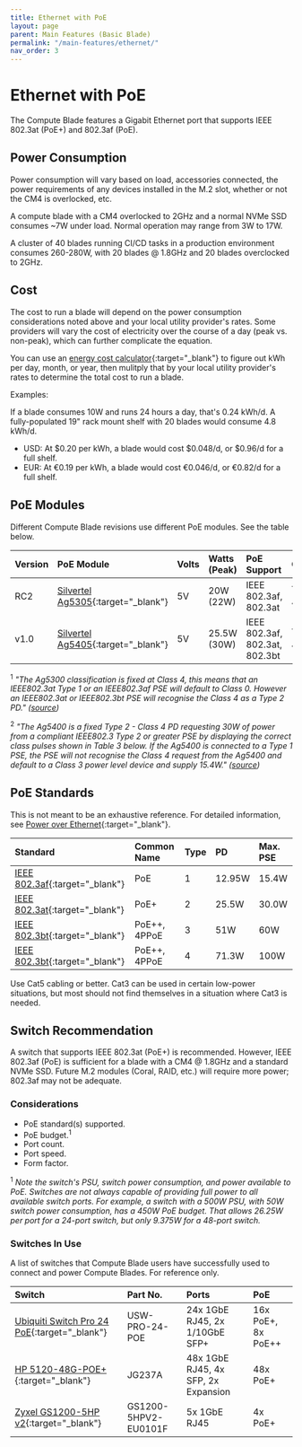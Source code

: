 ```yaml
---
title: Ethernet with PoE
layout: page
parent: Main Features (Basic Blade)
permalink: "/main-features/ethernet/"
nav_order: 3
---
```


# Ethernet with PoE

The Compute Blade features a Gigabit Ethernet port that supports IEEE 802.3at (PoE+) and 802.3af (PoE).

## Power Consumption

Power consumption will vary based on load, accessories connected, the power requirements of any devices installed in the M.2 slot, whether or not the CM4 is overlocked, etc.

A compute blade with a CM4 overlocked to 2GHz and a normal NVMe SSD consumes ~7W under load. Normal operation may range from 3W to 17W.

A cluster of 40 blades running CI/CD tasks in a production environment consumes 260-280W, with 20 blades @ 1.8GHz and 20 blades overclocked to 2GHz.

## Cost

The cost to run a blade will depend on the power consumption considerations noted above and your local utility provider's rates. Some providers will vary the cost of electricity over the course of a day (peak vs. non-peak), which can further complicate the equation.

You can use an [energy cost calculator](https://www.rapidtables.com/calc/electric/energy-cost-calculator.html){:target="_blank"} to figure out kWh per day, month, or year, then mulitply that by your local utility provider's rates to determine the total cost to run a blade.

Examples: 

If a blade consumes 10W and runs 24 hours a day, that's 0.24 kWh/d. A fully-populated 19" rack mount shelf with 20 blades would consume 4.8 kWh/d.

* USD: At $0.20 per kWh, a blade would cost $0.048/d, or $0.96/d for a full shelf.
* EUR: At €0.19 per kWh, a blade would cost €0.046/d, or €0.82/d for a full shelf.

## PoE Modules

Different Compute Blade revisions use different PoE modules. See the table below.

| Version           | PoE Module                                        | Volts | Watts (Peak) | PoE Support                    | Classification               |
|:------------------|:--------------------------------------------------|:------|:-------------|:-------------------------------|:-----------------------------|
| RC2               | [Silvertel Ag5305](https://silvertel.com/ag5300/){:target="_blank"} | 5V    | 20W (22W)    | IEEE 802.3af, 802.3at          | Type 2, Class 4 <sup>1</sup> |
| v1.0 | [Silvertel Ag5405](https://silvertel.com/ag5400/){:target="_blank"} | 5V    | 25.5W (30W)  | IEEE 802.3af, 802.3at, 802.3bt | Type 2, Class 4 <sup>2</sup> |

<sup>1</sup> _"The Ag5300 classification is fixed at Class 4, this means that an IEEE802.3at Type 1 or an IEEE802.3af PSE will default to Class 0. However an IEEE802.3at or IEEE802.3bt PSE will recognise the Class 4 as a Type 2 PD." ([source](https://silvertel.com/images/datasheets/Ag5300-datasheet-smallest-30W-Power-Over-Ethernet-Plus-Module-PoEplusPD.pdf))_

<sup>2</sup> _"The Ag5400 is a fixed Type 2 - Class 4 PD requesting 30W of power from a compliant IEEE802.3 Type 2 or greater PSE by displaying the correct class pulses shown in Table 3 below. If the Ag5400 is connected to a Type 1 PSE, the PSE will not recognise the Class 4 request from the Ag5400 and default to a Class 3 power level device and supply 15.4W." ([source](https://silvertel.com/images/datasheets/Ag5400-datasheet-high%20Efficiency-30W-Power-Over-Ethernet-Plus-Module-PoE+PD.pdf))_

## PoE Standards

This is not meant to be an exhaustive reference. For detailed information, see [Power over Ethernet](https://en.wikipedia.org/wiki/Power_over_Ethernet){:target="_blank"}.

| Standard                                                              | Common Name  | Type | PD     | Max. PSE | 
|:----------------------------------------------------------------------|:-------------|:-----|:-------|:---------|
| [IEEE 802.3af](https://standards.ieee.org/ieee/802.3af/1090/){:target="_blank"}         | PoE          | 1    | 12.95W | 15.4W    |
| [IEEE 802.3at](https://standards.ieee.org/standard/802_3at-2009.html){:target="_blank"} | PoE+         | 2    | 25.5W  | 30.0W    |
| [IEEE 802.3bt](https://standards.ieee.org/ieee/802.3bt/6749/){:target="_blank"}         | PoE++, 4PPoE | 3    | 51W    | 60W      |
| [IEEE 802.3bt](https://standards.ieee.org/ieee/802.3bt/6749/){:target="_blank"}         | PoE++, 4PPoE | 4    | 71.3W  | 100W     |

Use Cat5 cabling or better. Cat3 can be used in certain low-power situations, but most should not find themselves in a situation where Cat3 is needed.

## Switch Recommendation

A switch that supports IEEE 802.3at (PoE+) is recommended. However, IEEE 802.3af (PoE) is sufficient for a blade with a CM4 @ 1.8GHz and a standard NVMe SSD. Future M.2 modules (Coral, RAID, etc.) will require more power; 802.3af may not be adequate.

### Considerations

* PoE standard(s) supported.
* PoE budget.<sup>1</sup>
* Port count.
* Port speed.
* Form factor.

<sup>1</sup> _Note the switch's PSU, switch power consumption, and power available to PoE. Switches are not always capable of providing full power to all available switch ports. For example, a switch with a 500W PSU, with 50W switch power consumption, has a 450W PoE budget. That allows 26.25W per port for a 24-port switch, but only 9.375W for a 48-port switch._ 

### Switches In Use

A list of switches that Compute Blade users have successfully used to connect and power Compute Blades. For reference only.

| Switch                                                                     | Part No.             | Ports                               | PoE                |
|:---------------------------------------------------------------------------|:---------------------|:------------------------------------|:-------------------|
| [Ubiquiti Switch Pro 24 PoE](https://store.ui.com/products/usw-pro-24-poe){:target="_blank"} | USW-PRO-24-POE       | 24x 1GbE RJ45, 2x 1/10GbE SFP+      | 16x PoE+, 8x PoE++ |
| [HP 5120-48G-POE+](https://support.hpe.com/hpesc/public/docDisplay?docId=emr_na-c00778577){:target="_blank"}           | JG237A               | 48x 1GbE RJ45, 4x SFP, 2x Expansion | 48x PoE+           |
| [Zyxel GS1200-5HP v2](https://www.zyxel.com/us/en-us/products/switch/5-port-8-port-web-managed-poe-gigabit-switch-gs1200-poe-series){:target="_blank"} | GS1200-5HPV2-EU0101F | 5x 1GbE RJ45                        | 4x PoE+            |
